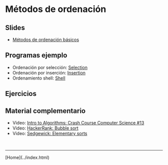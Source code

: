 # Métodos de ordenación

## Slides

- [Métodos de ordenación básicos](../slides/05.1-Sorting-sem08.pdf)  

<!--
- Mergesort](../slides/05.2-Mergesort-sem09.pdf
- Quicksort](../slides/05.3-Quicksort-sem10.pdf
-->

## Programas ejemplo

- Ordenación por selección: [Selection](https://algs4.cs.princeton.edu/code/edu/princeton/cs/algs4/Selection.java.html)  
- Ordenación por inserción: [Insertion](https://algs4.cs.princeton.edu/code/edu/princeton/cs/algs4/Insertion.java.html)  
- Ordenamiento shell: [Shell](https://algs4.cs.princeton.edu/code/edu/princeton/cs/algs4/Shell.java.html)  


## Ejercicios


## Material complementario

- Video: [Intro to Algorithms: Crash Course Computer Science #13](https://www.youtube.com/watch?v=rL8X2mlNHPM)  
- Video: [HackerRank: Bubble sort](https://www.youtube.com/watch?v=6Gv8vg0kcHc)  
- Video: [Sedgewick: Elementary sorts](https://www.youtube.com/watch?v=GENxxQx9Erg&list=PL5iJcUfx7xTei2gIfyONF4aplI0tASbW4)  

<!--

- Video: [HackerRank: Mergesort](https://www.youtube.com/watch?v=KF2j-9iSf4Q)  
- Video: [Sedgewick: Mergesort](https://www.youtube.com/watch?v=ypae0cmi7hM&list=PL5iJcUfx7xTeMWs0ci98CEW9aEURcviZv)  
- Video: [HackerRank: Quicksort](https://www.youtube.com/watch?v=SLauY6PpjW4)  
- Video: [Sedgewick: Quicksort](https://www.youtube.com/watch?v=1a-chpO4bgQ&list=PL5iJcUfx7xTcS3wlgS6uYwStWIzxQld6r)  

-->

<BR>
<HR>
[Home](../index.html)
<BR>

